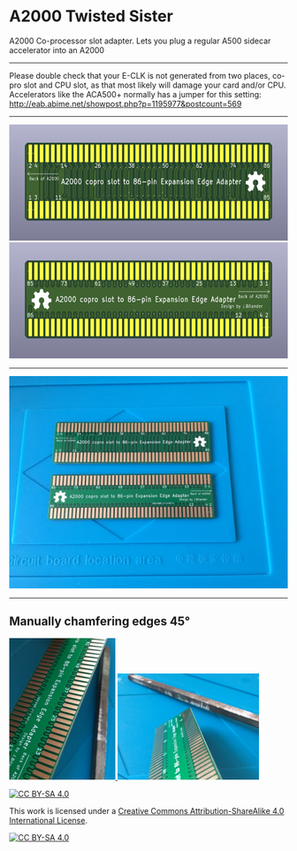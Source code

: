 # A2000 Twisted Sister

A2000 Co-processor slot adapter. Lets you plug a regular A500 sidecar accelerator into an A2000

***

Please double check that your E-CLK is not generated from two places, co-pro slot and CPU slot, as that most likely will damage your card and/or CPU. Accelerators like the ACA500+ normally has a jumper for this setting: <br /> 
http://eab.abime.net/showpost.php?p=1195977&postcount=569

***

<a href="images/A2000_Twisted_Sister_pic1.png">
<img src="images/A2000_Twisted_Sister_pic1.png" width="580" height="210">
</a>
<br />
<a href="images/A2000_Twisted_Sister_pic2.png">
<img src="images/A2000_Twisted_Sister_pic2.png" width="580" height="210">
</a>

***

<a href="images/A2000_Twisted_Sister_pic3.jpg">
<img src="images/A2000_Twisted_Sister_pic3.jpg" width="512" height="384">
</a>
<br />

***

## Manually chamfering edges 45°

<a href="images/A2000_Twisted_Sister_pic4.jpg">
<img src="images/A2000_Twisted_Sister_pic4.jpg" width="192" height="256">
</a>
<a href="images/A2000_Twisted_Sister_pic5.jpg">
<img src="images/A2000_Twisted_Sister_pic5.jpg" width="256" height="192">
</a>

[![CC BY-SA 4.0][cc-by-sa-shield]][cc-by-sa]

This work is licensed under a
[Creative Commons Attribution-ShareAlike 4.0 International License][cc-by-sa].

[![CC BY-SA 4.0][cc-by-sa-image]][cc-by-sa]

[cc-by-sa]: http://creativecommons.org/licenses/by-sa/4.0/
[cc-by-sa-image]: https://licensebuttons.net/l/by-sa/4.0/88x31.png
[cc-by-sa-shield]: https://img.shields.io/badge/License-CC%20BY--SA%204.0-lightgrey.svg
